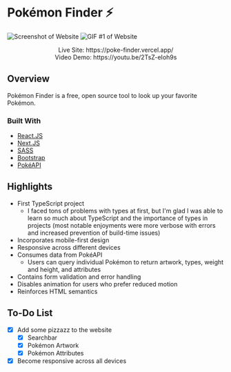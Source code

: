 # Pokémon Finder ⚡

![Screenshot of Website](https://i.imgur.com/diceZOE.png)
![GIF #1 of Website](https://i.imgur.com/bqwjJmt.gif)

<p align="center">
Live Site: https://poke-finder.vercel.app/
<br/>
Video Demo: https://youtu.be/2TsZ-eIoh9s

## Overview

Pokémon Finder is a free, open source tool to look up your favorite Pokémon.

### Built With

- [React.JS](https://reactjs.org/)
- [Next.JS](https://nextjs.org/)
- [SASS](https://sass-lang.com/)
- [Bootstrap](https://getbootstrap.com/)
- [PokéAPI](https://pokeapi.co/)

## Highlights

- First TypeScript project
  - I faced tons of problems with types at first, but I'm glad I was able to learn so much about TypeScript and the importance of types in projects (most notable enjoyments were more verbose with errors and increased prevention of build-time issues)
- Incorporates mobile-first design
- Responsive across different devices
- Consumes data from PokéAPI
  - Users can query individual Pokémon to return artwork, types, weight and height, and attributes
- Contains form validation and error handling
- Disables animation for users who prefer reduced motion
- Reinforces HTML semantics

## To-Do List

- [x] Add some pizzazz to the website
  - [x] Searchbar
  - [x] Pokémon Artwork
  - [x] Pokémon Attributes
- [x] Become responsive across all devices
